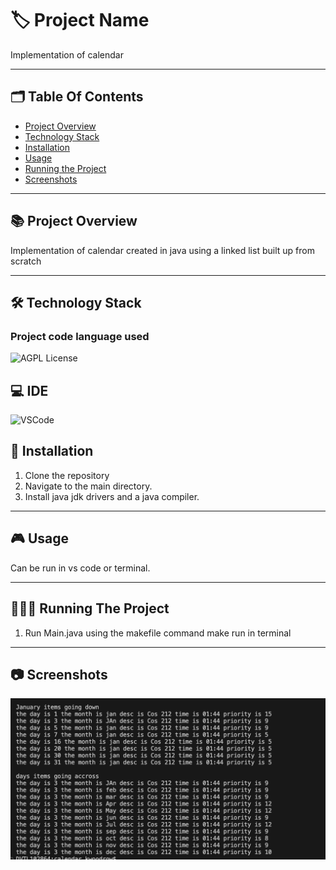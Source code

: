 
# 🏷️ Project Name

Implementation of calendar

---
## 🗂️ Table Of Contents

- [Project Overview](#-project-overview)
- [Technology Stack](#-technology-stack)
- [Installation](#-installation)
- [Usage](#-usage)
- [Running the Project](#-running-the-project)
- [Screenshots](#-screenshots)

---

## 📚 Project Overview

Implementation of calendar created in java using a linked list built up from scratch

---

## 🛠️ Technology Stack 

### Project code language used

![AGPL License](https://img.shields.io/badge/Java-F05032?style=for-the-badge&logo=git&logoColor=white)

## 💻 IDE

 ![VSCode](https://img.shields.io/badge/VSCode-0078D4?style=for-the-badge&logo=visual%20studio%20code&logoColor=white)

## 📝 Installation

1. Clone the repository
2. Navigate to the main directory.
3. Install java jdk drivers and a java compiler.

---

## 🎮 Usage

Can be run in vs code or terminal.

---


## 🏃🏻‍♂️ Running The Project

1. Run Main.java using the makefile command make run in terminal

---

## 📷 Screenshots

![Results before PCA algorithm](https://github.com/kieran-woodrow/Calendar-With-A-Linked-List/blob/main/Asset/Screenshot%202024-06-06%20at%2023.26.34.png)
